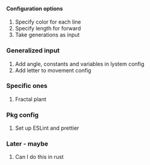#### Configuration options
1. Specify color for each line 
2. Specify length for forward 
3. Take generations as input 

### Generalized input 
1. Add angle, constants and variables in lystem config 
2. Add letter to movement config


### Specific ones
1. Fractal plant

### Pkg config
1. Set up ESLint and prettier
### Later - maybe
1. Can I do this in rust



